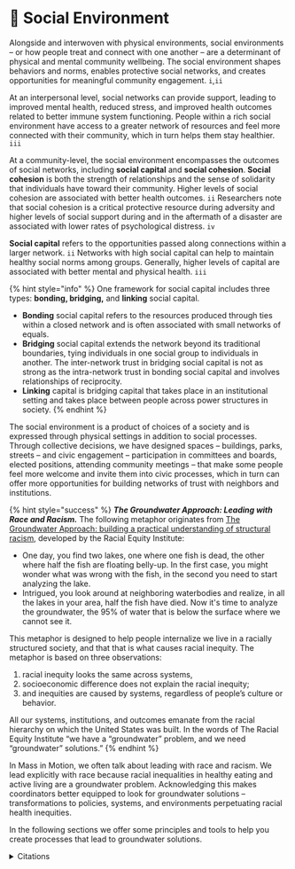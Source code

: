 # 👥 Social Environment

Alongside and interwoven with physical environments, social environments – or how people treat and connect with one another – are a determinant of physical and mental community wellbeing. The social environment shapes behaviors and norms, enables protective social networks, and creates opportunities for meaningful community engagement. `i`,`ii`

At an interpersonal level, social networks can provide support, leading to improved mental health, reduced stress, and improved health outcomes related to better immune system functioning. People within a rich social environment have access to a greater network of resources and feel more connected with their community, which in turn helps them stay healthier.  `iii`

At a community-level, the social environment encompasses the outcomes of social networks, including **social capital** and **social cohesion**. **Social cohesion** is both the strength of relationships and the sense of solidarity that individuals have toward their community. Higher levels of social cohesion are associated with better health outcomes. `ii` Researchers note that social cohesion is a critical protective resource during adversity and higher levels of social support during and in the aftermath of a disaster are associated with lower rates of psychological distress. `iv`&#x20;

**Social capital** refers to the opportunities passed along connections within a larger network. `ii` Networks with high social capital can help to maintain healthy social norms among groups. Generally, higher levels of capital are associated with better mental and physical health. `iii`&#x20;

{% hint style="info" %}
One framework for social capital includes three types: **bonding, bridging,** and **linking** social capital.&#x20;

* **Bonding** social capital refers to the resources produced through ties within a closed network and is often associated with small networks of equals. &#x20;
* **Bridging** social capital extends the network beyond its traditional boundaries, tying individuals in one social group to individuals in another. The inter-network trust in bridging social capital is not as strong as the intra-network trust in bonding social capital and involves relationships of reciprocity.&#x20;
* **Linking** capital is bridging capital that takes place in an institutional setting and takes place between people across power structures in society.&#x20;
{% endhint %}

The social environment is a product of choices of a society and is expressed through physical settings in addition to social processes. Through collective decisions, we have designed spaces – buildings, parks, streets – and civic engagement – participation in committees and boards, elected positions, attending community meetings  – that make some people feel more welcome and invite them into civic processes, which in turn can offer more opportunities for building networks of trust with neighbors and institutions. &#x20;

{% hint style="success" %}
_**The Groundwater Approach: Leading with Race and Racism.**_ The following metaphor originates from [The Groundwater Approach: building a practical understanding of structural racism](https://www.racialequityinstitute.com/download-pdf), developed by the Racial Equity Institute:&#x20;

* One day, you find two lakes, one where one fish is dead, the other where half the fish are floating belly-up. In the first case, you might wonder what was wrong with the fish, in the second you need to start analyzing the lake. &#x20;
* Intrigued, you look around at neighboring waterbodies and realize, in all the lakes in your area, half the fish have died. Now it's time to analyze the groundwater, the 95% of water that is below the surface where we cannot see it. &#x20;

This metaphor is designed to help people internalize we live in a racially structured society, and that that is what causes racial inequity. The metaphor is based on three observations: &#x20;

1. racial inequity looks the same across systems, &#x20;
2. socioeconomic difference does not explain the racial inequity; &#x20;
3. and inequities are caused by systems, regardless of people’s culture or behavior.&#x20;

All our systems, institutions, and outcomes emanate from the racial hierarchy on which the United States was built. In the words of The Racial Equity Institute “we have a “groundwater” problem, and we need “groundwater” solutions.”&#x20;
{% endhint %}

In Mass in Motion, we often talk about leading with race and racism. We lead explicitly with race because racial inequalities in healthy eating and active living are a groundwater problem. Acknowledging this makes coordinators better equipped to look for groundwater solutions – transformations to policies, systems, and environments perpetuating racial health inequities. &#x20;

In the following sections we offer some principles and tools to help you create processes that lead to groundwater solutions. &#x20;

<details>

<summary>Citations</summary>

`i`  _Anne-Marie Bagnall, et al. Places, Spaces, People and Wellbeing: Full Review (Mar. 2018)._ [_https://whatworkswellbeing.org/wp-content/uploads/2020/01/Places-spaces-people-wellbeing-full-report-MAY2018-1\_0119755600.pdf_ ](https://whatworkswellbeing.org/wp-content/uploads/2020/01/Places-spaces-people-wellbeing-full-report-MAY2018-1\_0119755600.pdf)__

`ii` _Metropolitan Area Planning Council (2020) Transit Oriented Development and Health: Update to the 2013 Health Impact Assessment to Inform Healthy Neighborhoods Equity Fund II_

`iii` _Rosenberg, Sam (2020) The Social Environment and Public Health Literature Review. Massachusetts Department of Public Health_

`iv` _Flingai, S. & Spence, C. (2019). Climate Vulnerability in Greater Boston Technical Documentation. Metropolitan Area Planning Council._ [_https://climate-vulnerability.mapc.org/assets/data/MAPC\_ClimateVulnerability\_Technical-Documentation\_2019-12-10.pdf_](https://climate-vulnerability.mapc.org/assets/data/MAPC\_ClimateVulnerability\_Technical-Documentation\_2019-12-10.pdf)  __ &#x20;

</details>
